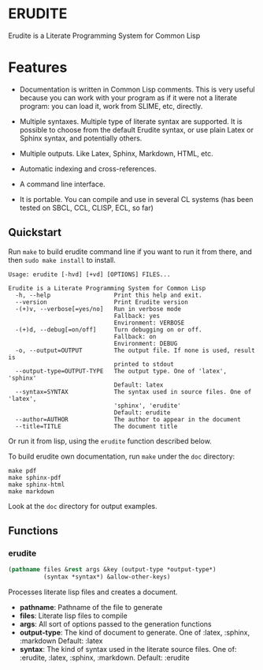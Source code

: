 # ERUDITE

Erudite is a Literate Programming System for Common Lisp

# Features

* Documentation is written in Common Lisp comments. This is very useful because you can work with your program as if it were not a literate program: you can load it, work from SLIME, etc, directly.

* Multiple syntaxes. Multiple type of literate syntax are supported. It is possible to choose from the default Erudite syntax, or use plain Latex or Sphinx syntax, and potentially others.

* Multiple outputs. Like Latex, Sphinx, Markdown, HTML, etc.

* Automatic indexing and cross-references.

* A command line interface.

* It is portable. You can compile and use in several CL systems (has been tested on SBCL, CCL, CLISP, ECL, so far)

## Quickstart

Run `make` to build erudite command line if you want to run it from there, and then `sudo make install` to install.

```
Usage: erudite [-hvd] [+vd] [OPTIONS] FILES...

Erudite is a Literate Programming System for Common Lisp
  -h, --help                  Print this help and exit.
  --version                   Print Erudite version
  -(+)v, --verbose[=yes/no]   Run in verbose mode
                              Fallback: yes
                              Environment: VERBOSE
  -(+)d, --debug[=on/off]     Turn debugging on or off.
                              Fallback: on
                              Environment: DEBUG
  -o, --output=OUTPUT         The output file. If none is used, result is 
                              printed to stdout
  --output-type=OUTPUT-TYPE   The output type. One of 'latex', 'sphinx'
                              Default: latex
  --syntax=SYNTAX             The syntax used in source files. One of 'latex', 
                              'sphinx', 'erudite'
                              Default: erudite
  --author=AUTHOR             The author to appear in the document
  --title=TITLE               The document title
```

Or run it from lisp, using the `erudite` function described below.

To build erudite own documentation, run `make` under the `doc` directory:

```
make pdf
make sphinx-pdf
make sphinx-html
make markdown
```

Look at the `doc` directory for output examples.

## Functions
### erudite

```lisp
(pathname files &rest args &key (output-type *output-type*)
          (syntax *syntax*) &allow-other-keys)
```

Processes literate lisp files and creates a document.

- **pathname**: Pathname of the file to generate
- **files**: Literate lisp files to compile
- **args**: All sort of options passed to the generation functions
- **output-type**: The kind of document to generate.
                   One of :latex, :sphinx, :markdown
                   Default: :latex
- **syntax**:  The kind of syntax used in the literate source files.
                   One of: :erudite, :latex, :sphinx, :markdown.
                   Default: :erudite
